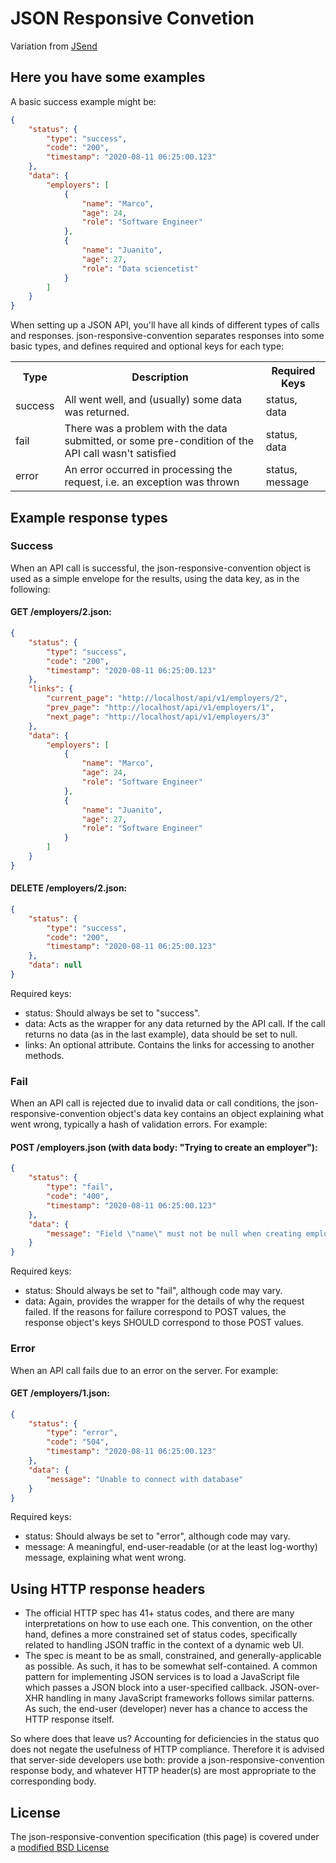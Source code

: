 # JSON Responsive Convetion
Variation from [JSend](https://github.com/omniti-labs/jsend)

## Here you have some examples
A basic success example might be:
```JSON
{
	"status": {         
		"type": "success",
		"code": "200",
		"timestamp": "2020-08-11 06:25:00.123"
	},
	"data": {           
		"employers": [
			{
				"name": "Marco",
				"age": 24,
				"role": "Software Engineer"
			},
			{
				"name": "Juanito",
				"age": 27,
				"role": "Data sciencetist"
			}
		]
	}
}
```

When setting up a JSON API, you'll have all kinds of different types of calls and responses. json-responsive-convention separates responses into some basic types, and defines required and optional keys for each type:

<table>
<tr><th>Type</th><th>Description</th><th>Required Keys</th></tr>
<tr><td>success</td><td>All went well, and (usually) some data was returned.</td><td>status, data</td></tr>
<tr><td>fail</td><td>There was a problem with the data submitted, or some pre-condition of the API call wasn't satisfied</td><td>status, data</td></tr>
<tr><td>error</td><td>An error occurred in processing the request, i.e. an exception was thrown</td><td>status, message</td></tr>
</table>

## Example response types 

### Success ### 
When an API call is successful, the json-responsive-convention object is used as a simple envelope for the results, using the data key, as in the following:
#### GET /employers/2.json: ####
```JSON
{
	"status": {
		"type": "success",
		"code": "200",
		"timestamp": "2020-08-11 06:25:00.123"
	},
	"links": {
		"current_page": "http://localhost/api/v1/employers/2",
		"prev_page": "http://localhost/api/v1/employers/1",
		"next_page": "http://localhost/api/v1/employers/3"
	},
	"data": {
		"employers": [
			{
				"name": "Marco",
				"age": 24,
				"role": "Software Engineer"
			},
			{
				"name": "Juanito",
				"age": 27,
				"role": "Software Engineer"
			}
		]
	}
}
```
#### DELETE /employers/2.json: ####
```JSON
{
	"status": {
		"type": "success",
		"code": "200",
		"timestamp": "2020-08-11 06:25:00.123"
	},
	"data": null
}
```
Required keys:

* status: Should always be set to "success".
* data: Acts as the wrapper for any data returned by the API call. If the call returns no data (as in the last example), data should be set to null.
* links: An optional attribute. Contains the links for accessing to another methods.

### Fail ### 
When an API call is rejected due to invalid data or call conditions, the json-responsive-convention object's data key contains an object explaining what went wrong, typically a hash of validation errors. For example:
#### POST /employers.json (with data body: "Trying to create an employer"): ####
```JSON
{
	"status": {
		"type": "fail",
		"code": "400",
		"timestamp": "2020-08-11 06:25:00.123"
	},
	"data": {
		"message": "Field \"name\" must not be null when creating employer"
	}
}
```
Required keys:

* status: Should always be set to "fail", although code may vary.
* data: Again, provides the wrapper for the details of why the request failed. If the reasons for failure correspond to POST values, the response object's keys SHOULD correspond to those POST values.

### Error ### 
When an API call fails due to an error on the server. For example:
#### GET /employers/1.json: ####
```JSON
{
	"status": {
		"type": "error",
		"code": "504",
		"timestamp": "2020-08-11 06:25:00.123"
	},
	"data": {
		"message": "Unable to connect with database"
	}
}
```
Required keys:
* status: Should always be set to "error", although code may vary.
* message: A meaningful, end-user-readable (or at the least log-worthy) message, explaining what went wrong.

## Using HTTP response headers ##

* The official HTTP spec has 41+ status codes, and there are many interpretations on how to use each one. This convention, 
on the other hand, defines a more constrained set of status codes, specifically related to handling JSON traffic in the 
context of a dynamic web UI.
* The spec is meant to be as small, constrained, and generally-applicable as possible. As such, it has to be somewhat 
self-contained. A common pattern for implementing JSON services is to load a JavaScript file which passes a JSON block 
into a user-specified callback. JSON-over-XHR handling in many JavaScript frameworks follows similar patterns. As such, 
the end-user (developer) never has a chance to access the HTTP response itself.

So where does that leave us? Accounting for deficiencies in the status quo does not negate the usefulness of HTTP 
compliance. Therefore it is advised that server-side developers use both: provide a json-responsive-convention response 
body, and whatever 
HTTP header(s) are most appropriate to the corresponding body.

## License ##
The json-responsive-convention specification (this page) is covered under a [modified BSD License](LICENSE.md)


